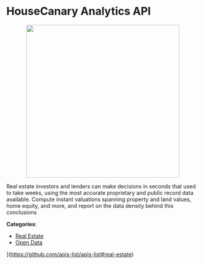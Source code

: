# HouseCanary Analytics API
<p align="center">
    <img width="400" src="https://raw.githubusercontent.com/apis-list/apis-list/apis/housecanary-analytics-api/logo_256x256.png" />
</p>

Real estate investors and lenders can make decisions in seconds that used to take weeks, using the most accurate proprietary and public record data available. Compute instant valuations spanning property and land values, home equity, and more, and report on the data density behind this conclusions



**Categories**:
- [Real Estate](https://github.com/apis-list/apis-list#real-estate)
- [Open Data](https://github.com/apis-list/apis-list#open-data)



](https://github.com/apis-list/apis-list#real-estate)





